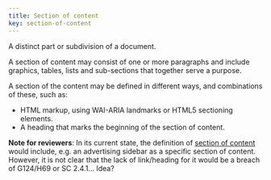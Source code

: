 ```yaml
---
title: Section of content
key: section-of-content
---
```


A distinct part or subdivision of a document.

A section of content may consist of one or more paragraphs and include graphics, tables, lists and sub-sections that together serve a purpose.

A section of the content may be defined in different ways, and combinations of these, such as:

- HTML markup, using WAI-ARIA landmarks or HTML5 sectioning elements.
- A heading that marks the beginning of the section of content.

**Note for reviewers**: In its current state, the definition of [section of content](#section-of-content) would include, e.g. an advertising sidebar as a specific section of content. However, it is not clear that the lack of link/heading for it would be a breach of G124/H69 or SC 2.4.1… Idea?
